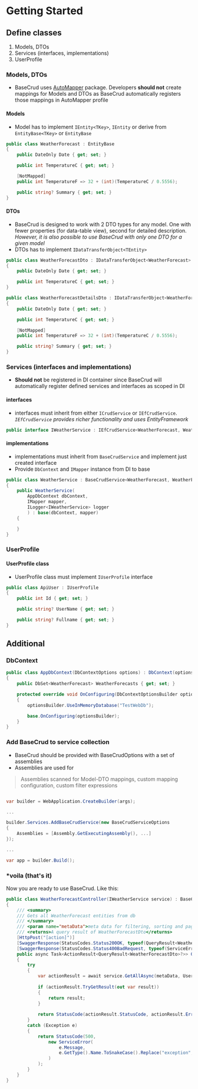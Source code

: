 # Getting Started

## Define classes

1. Models, DTOs
2. Services (interfaces, implementations)
3. UserProfile

### Models, DTOs

* BaseCrud uses [AutoMapper](https://automapper.org/) package. Developers **should not** create mappings for Models and DTOs as BaseCrud automatically registers those mappings in AutoMapper profile

#### Models

* Model has to implement `IEntity<TKey>`, `IEntity` or derive from `EntityBase<TKey>` or `EntityBase`

```csharp
public class WeatherForecast : EntityBase
{
    public DateOnly Date { get; set; }

    public int TemperatureC { get; set; }

    [NotMapped]
    public int TemperatureF => 32 + (int)(TemperatureC / 0.5556);

    public string? Summary { get; set; }
}
```

#### DTOs

* BaseCrud is designed to work with 2 DTO types for any model. One with fewer properties (for data-table view), second for detailed description. *However, it is also possible to use BaseCrud with only one DTO for a given model*
* DTOs has to implement `IDataTransferObject<TEntity>`

```csharp
public class WeatherForecastDto : IDataTransferObject<WeatherForecast>
{
    public DateOnly Date { get; set; }

    public int TemperatureC { get; set; }
}

public class WeatherForecastDetailsDto : IDataTransferObject<WeatherForecast>
{
    public DateOnly Date { get; set; }

    public int TemperatureC { get; set; }

    [NotMapped]
    public int TemperatureF => 32 + (int)(TemperatureC / 0.5556);

    public string? Summary { get; set; }
}
```

### Services (interfaces and implementations)

* **Should not** be registered in DI container since BaseCrud will automatically register defined services and interfaces as scoped in DI

#### interfaces

* interfaces must inherit from either `ICrudService` or `IEfCrudService`. *`IEfCrudService` provides richer functionality and uses EntityFramework*

```csharp
public interface IWeatherService : IEfCrudService<WeatherForecast, WeatherForecastDto, WeatherForecastDetailsDto>;
```

#### implementations

* implementations must inherit from `BaseCrudService` and implement just created interface
* Provide `DbContext` and `IMapper` instance from DI to base

```csharp
public class WeatherService : BaseCrudService<WeatherForecast, WeatherForecastDto, WeatherForecastDetailsDto>, IWeatherService
{
    public WeatherService(
        AppDbContext dbContext,
        IMapper mapper,
        ILogger<IWeatherService> logger
        ) : base(dbContext, mapper)
    {

    }
}
```

### UserProfile

#### UserProfile class

* UserProfile class must implement `IUserProfile` interface

```csharp
public class ApiUser : IUserProfile
{
    public int Id { get; set; }

    public string? UserName { get; set; }

    public string? Fullname { get; set; }
}
```

## Additional

### DbContext

```csharp
public class AppDbContext(DbContextOptions options) : DbContext(options)
{
    public DbSet<WeatherForecast> WeatherForecasts { get; set; }

    protected override void OnConfiguring(DbContextOptionsBuilder optionsBuilder)
    {
        optionsBuilder.UseInMemoryDatabase("TestWebDb");

        base.OnConfiguring(optionsBuilder);
    }
}
```

### Add BaseCrud to service collection

* BaseCrud should be provided with BaseCrudOptions with a set of assemblies
* Assemblies are used for

> Assemblies scanned for Model-DTO mappings, custom mapping configuration, custom filter expressions

```csharp

var builder = WebApplication.CreateBuilder(args);

...

builder.Services.AddBaseCrudService(new BaseCrudServiceOptions
{
    Assemblies = [Assembly.GetExecutingAssembly(), ...]
});

...

var app = builder.Build();
```

### *voila (that's it)

Now you are ready to use BaseCrud.
Like this:

```csharp
public class WeatherForecastController(IWeatherService service) : BaseController
{
    /// <summary>
    /// Gets all WeatherForecast entities from db
    /// </summary>
    /// <param name="metaData">meta data for filtering, sorting and pagination</param>
    /// <returns>A query result of WeatherForecastDto</returns>
    [HttpPost("[action]")]
    [SwaggerResponse(StatusCodes.Status200OK, typeof(QueryResult<WeatherForecastDto>))]
    [SwaggerResponse(StatusCodes.Status400BadRequest, typeof(ServiceError[]))]
    public async Task<ActionResult<QueryResult<WeatherForecastDto>?>> GetAll(PrimeTableMetaData metaData)
    {
        try
        {
            var actionResult = await service.GetAllAsync(metaData, UserProfile);
        
            if (actionResult.TryGetResult(out var result))
            {
                return result;
            }
        
            return StatusCode(actionResult.StatusCode, actionResult.Errors);
        }
        catch (Exception e)
        {
            return StatusCode(500,
                new ServiceError(
                    e.Message,
                    e.GetType().Name.ToSnakeCase().Replace("exception", "error")
                )
            );
        }
    }
}
```
